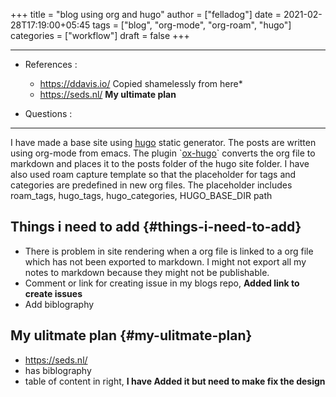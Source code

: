 +++
title = "blog using org and hugo"
author = ["felladog"]
date = 2021-02-28T17:19:00+05:45
tags = ["blog", "org-mode", "org-roam", "hugo"]
categories = ["workflow"]
draft = false
+++

---

-   References :
    -   <https://ddavis.io/>  Copied shamelessly from here\*
    -   <https://seds.nl/>  **My ultimate plan**

-   Questions :

---

I have made a base site using [hugo](https://gohugo.io/) static generator.
The posts are written using org-mode from emacs. The plugin \`[ox-hugo](https://ox-hugo.scripter.co/)\` converts the org file to markdown and places it to the posts folder of the hugo site folder.
I have also used roam capture template so that the placeholder for tags and categories are predefined in new org files.
The placeholder includes roam\_tags, hugo\_tags, hugo\_categories, HUGO\_BASE\_DIR path


## Things i need to add {#things-i-need-to-add}

-   There is problem in site rendering when a org file is linked to a org file which has not been exported to markdown. I might not export all my notes to markdown because they might not be publishable.
-   Comment or link for creating issue in my blogs repo, **Added link to create issues**
-   Add biblography


## My ulitmate plan {#my-ulitmate-plan}

-   <https://seds.nl/>
-   has biblography
-   table of content in right, **I have Added it but need to make fix the design**
